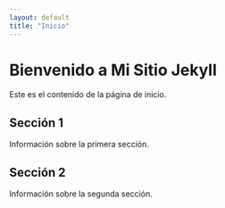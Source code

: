 ```yaml
---
layout: default
title: "Inicio"
---
```


# Bienvenido a Mi Sitio Jekyll

Este es el contenido de la página de inicio.

## Sección 1

Información sobre la primera sección.

## Sección 2

Información sobre la segunda sección.
